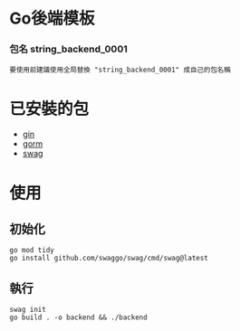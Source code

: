 # Go後端模板

### 包名 string_backend_0001
```
要使用前建議使用全局替換 "string_backend_0001" 成自己的包名稱
```

# 已安裝的包
* [gin](https://github.com/gin-gonic/gin)
* [gorm](https://gorm.io/index.html)
* [swag](https://github.com/swaggo/swag)

# 使用
## 初始化
```shell
go mod tidy
go install github.com/swaggo/swag/cmd/swag@latest
```
## 執行
```shell
swag init
go build . -o backend && ./backend
```